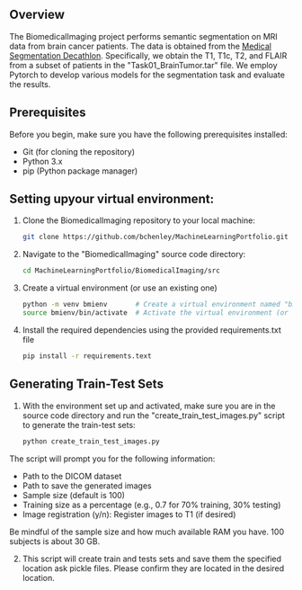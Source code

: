 ## Overview

The BiomedicalImaging project performs semantic segmentation on MRI data from brain cancer patients. The data is obtained from the [Medical Segmentation Decathlon](http://medicaldecathlon.com/). Specifically, we obtain the T1, T1c, T2, and FLAIR from a subset of patients in the "Task01_BrainTumor.tar" file.
We employ Pytorch to develop various models for the segmentation task and evaluate the results. 

## Prerequisites

Before you begin, make sure you have the following prerequisites installed:

- Git (for cloning the repository)
- Python 3.x
- pip (Python package manager)

## Setting upyour virtual environment:

1. Clone the BiomedicalImaging repository to your local machine:

   ```bash
   git clone https://github.com/bchenley/MachineLearningPortfolio.git

2. Navigate to the "BiomedicalImaging" source code directory:

   ```bash
   cd MachineLearningPortfolio/BiomedicalImaging/src

3. Create a virtual environment (or use an existing one)

   ```bash
   python -m venv bmienv       # Create a virtual environment named "bmienv" (if you're using your own, skip this line)
   source bmienv/bin/activate  # Activate the virtual environment (or the environment of your own)

5. Install the required dependencies using the provided requirements.txt file

   ```bash
   pip install -r requirements.text    

## Generating Train-Test Sets

1. With the environment set up and activated, make sure you are in the source code directory and run the "create_train_test_images.py" script to generate the train-test sets:

   ```bash
   python create_train_test_images.py    

  The script will prompt you for the following information: 

   - Path to the DICOM dataset
   - Path to save the generated images
   - Sample size (default is 100)
   - Training size as a percentage (e.g., 0.7 for 70% training, 30% testing)
   - Image registration (y/n): Register images to T1 (if desired)       

Be mindful of the sample size and how much available RAM you have. 100 subjects is about 30 GB.

2. This script will create train and tests sets and save them the specified location ask pickle files. Please confirm they are located in the desired location. 
                  
